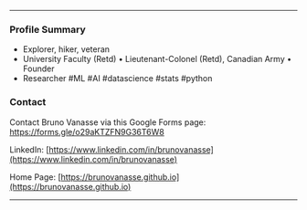 * * *

### Profile Summary
* Explorer, hiker, veteran
* University Faculty (Retd)
• Lieutenant-Colonel (Retd), Canadian Army
• Founder
* Researcher #ML #AI #datascience #stats #python

### Contact 

Contact Bruno Vanasse via this Google Forms page: [https://forms.gle/o29aKTZFN9G36T6W8 ](https://forms.gle/o29aKTZFN9G36T6W8) 

LinkedIn: [https://www.linkedin.com/in/brunovanasse](https://www.linkedin.com/in/brunovanasse)

Home Page: [https://brunovanasse.github.io](https://brunovanasse.github.io)

* * *
